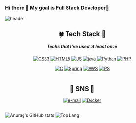 ### Hi there 👋 My goal is Full Stack Developer🌷
<!--   
**vinszip999/vinszip999** is a ✨ _special_ ✨ repository because its `README.md` (this file) appears on your GitHub profile.

Here are some ideas to get you started:

- 🔭 I’m currently working on ...
- 🌱 I’m currently learning ...
- 👯 I’m looking to collaborate on ...
- 🤔 I’m looking for help with ...
- 💬 Ask me about ...
- 📫 How to reach me: ...
- 😄 Pronouns: ...
- ⚡ Fun fact: ...
-->

![header](https://capsule-render.vercel.app/api?type=waving&color=gradient&height=300&section=header&text=U-Vin%20Lee&fontSize=100)
<!-- ![header](https://capsule-render.vercel.app/api?type=slice&color=gradient&height=200&section=footer&text=U%20Vin%20Lee&fontSize=100) -->

<!-- 
type : wave, egg, shark, slice, rect, soft, rounded, cylinder, waving의 총 9개가 있으며, 일종의 테마라고 생각된다. 글자 뒤의 이미지를 어떤 것으로 할지 정할 수 있으며 위의 url에서 "type=slice"의 slice 부분을 다른 것으로 바꾸면 된다.
color : 이미지의 색상을 정할 수 있다. gradient로 설정하면 위 이미지처럼 그라데이션 효과를 줄 수 있으며 색깔은 새로고침할 때마다 랜덤으로 변한다.
height : 이미지의 높이다. 이 숫자를 바꾸면 README에서 위 이미지가 얼마만큼의 높이를 차지할지를 정할 수 있다.
section : 현재 footer로 되어 있는데 이렇게 하면 위 이미지처럼 사선 하단에 이미지가 나오고, header로 하면 사선 위에 이미지가 나온다. 어떻게 나오는지 궁금하다면 하단 이미지 참고
text : 이미지 위에 어떤 글자를 놓을지 정하는 곳이다. 띄어쓰기를 할 거라면 "%20"을 꼭 넣어줘야 하며, 당연한 말이지만 "%20" 다음에 띄어쓰기를 하면 이미지는 적용되지 않는다.
fontsize : 글자 크기 
-->

<div align=center>
  
  ## 🍀 Tech  Stack 🍂
  ##### Techs that I've used at least once
  
[![CSS3](https://img.shields.io/badge/CSS3-1572B6?style=flat-square&logo=CSS3&logoColor=white)](https://github.com/vinszip999)   [![HTML5](https://img.shields.io/badge/HTML5-E34F26?style=flat-square&logo=HTML5&logoColor=white)](https://github.com/vinszip999)   [![JS](https://img.shields.io/badge/JavaScript-F7DF1E?style=flat-square&logo=JavaScript&logoColor=black)](https://github.com/vinszip999)  [![java](https://img.shields.io/badge/Java-007396?style=flat-square&logo=Java&logoColor=white)](https://github.com/vinszip999)   [![Python](https://img.shields.io/badge/Python-3776AB?style=flat-square&logo=Python&logoColor=white)](https://github.com/vinszip999)   [![PHP](https://img.shields.io/badge/PHP-777BB4?style=flat-square&logo=PHP&logoColor=white)](https://github.com/vinszip999)

[![C](https://img.shields.io/badge/C%20Language-A8B9CC?style=flat-square&logo=C&logoColor=white)](https://github.com/vinszip999)  [![Spring](https://img.shields.io/badge/Spring-6DB33F?style=flat-square&logo=Spring&logoColor=white)](https://github.com/vinszip999) [![AWS](https://img.shields.io/badge/Amazon%20AWS-232F3E?style=flat-square&logo=AmazonAWS&logoColor=white)](https://github.com/vinszip999)  [![PS](https://img.shields.io/badge/PS-31A8FF?style=flat-square&logo=AdobePhotoshop&logoColor=black)](https://github.com/vinszip999)
<br>
<br>
<!--   ## 🔨 Tools 🔧
[![EclipseIDE](https://img.shields.io/badge/Eclipse%20IDE-2C2255?style=flat-square&logo=EclipseIDE&logoColor=white)](https://github.com/vinszip999)  [![PyCharm](https://img.shields.io/badge/PyCharm-gray?style=flat-square&logo=PyCharm&logoColor=white)](https://github.com/vinszip999)  [![VisualStudio](https://img.shields.io/badge/Visual%20Studio-lightgray?style=flat-square&logo=VisualStudio&logoColor=5C2D91)](https://github.com/vinszip999)

[![VisualStudioCode](https://img.shields.io/badge/Visual%20Studio%20Code-black?style=flat-square&logo=VisualStudioCode&logoColor=007ACC)](https://github.com/vinszip999)  [![Docker](https://img.shields.io/badge/Docker-green?style=flat-square&logo=Docker&logoColor=#2496ED)](https://github.com/vinszip999)
<br>
<br> -->
  ## 📃 SNS 📑
[![e-mail](https://img.shields.io/badge/Gmail-EA4335?style=flat-square&logo=Gmail&logoColor=white)](mailto:w2011@e-mirim.hs.kr)
[![Docker](https://img.shields.io/badge/Docker-2496ED?style=flat-square&logo=Docker&logoColor=green)](https://hub.docker.com/u/vinszip999)
<br>
<br>
</div>


<div align=footer>
  
<!-- [![Anurag's github stats](https://github-readme-stats.vercel.app/api?username=vinszip999&show_icons=true)](https://github.com/vinszip999) 기본-->
 
<!-- dark, radical, merko, gruvbox, tokyonight, onedark, cobalt, synthwave, highcontrast, dracula -->
<!-- ![Anurag's GitHub stats](https://github-readme-stats.vercel.app/api?username=vinszip999&show_icons=true&theme=outrun)  -->
<!-- [![Top Langs](https://github-readme-stats.vercel.app/api/top-langs/?username=vinszip999&layout=compact&theme=algolia)](https://github.com/vinszip999) -->

![Anurag's GitHub stats](https://github-readme-stats.vercel.app/api?username=vinszip999&show_icons=true&theme=outrun)
![Top Lang](https://github-readme-stats.vercel.app/api/top-langs/?username=vinszip999&show_icons=true&theme=nightowl) 
 <!-- highcontrast nightowl buefy jolly 일반 기본 통계 -->

  
<!-- [![Hits](https://hits.seeyoufarm.com/api/count/incr/badge.svg?url=https%3A%2F%2Fgithub.com%2FAlpoxDev)](https://hits.seeyoufarm.com) -->
</div>
